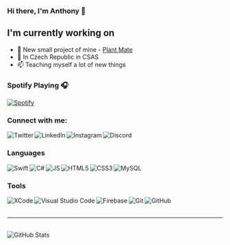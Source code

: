 ### Hi there, I'm Anthony 👋

## I'm currently working on
- 🌱 New small project of mine - [Plant Mate][pmgithub]
- 👀 In Czech Republic in CSAS
- 📫 Teaching myself a lot of new things

### Spotify Playing 🎧
[![Spotify](https://novatorem-tonnycs.vercel.app//api/spotify)](https://open.spotify.com/user/tonny774)

### Connect with me:
[<img align="left" alt="Twitter" src="https://img.shields.io/badge/Twitter-1DA1F2?style=for-the-badge&logo=twitter&logoColor=white" />][twitter]
[<img align="left" alt="LinkedIn" src="https://img.shields.io/badge/LinkedIn-0077B5?style=for-the-badge&logo=linkedin&logoColor=white" />][linkedin]
[<img align="left" alt="Instagram" src="https://img.shields.io/badge/Instagram-E4405F?style=for-the-badge&logo=instagram&logoColor=white" />][instagram]
[<img align="left" alt="Discord" src="https://img.shields.io/badge/Discord-7289DA?style=for-the-badge&logo=discord&logoColor=white" />][discord]

<br />

### Languages
[<img align="left" alt="Swift" src="https://img.shields.io/badge/Swift-FA7343?style=for-the-badge&logo=swift&logoColor=white">][youtubeplaylist]
[<img align="left" alt="C#" src="https://img.shields.io/badge/C%23-239120?style=for-the-badge&logo=c-sharp&logoColor=white">][youtubeplaylist]
[<img align="left" alt="JS" src="https://img.shields.io/badge/JavaScript-323330?style=for-the-badge&logo=javascript&logoColor=F7DF1E">][youtubeplaylist]
[<img align="left" alt="HTML5" src="https://img.shields.io/badge/HTML5-E34F26?style=for-the-badge&logo=html5&logoColor=white">][youtubeplaylist]
[<img align="left" alt="CSS3" src="https://img.shields.io/badge/CSS-239120?&style=for-the-badge&logo=css3&logoColor=white">][youtubeplaylist]
[<img align="left" alt="MySQL" src="https://img.shields.io/badge/MySQL-00000F?style=for-the-badge&logo=mysql&logoColor=white">][youtubeplaylist]

<br />

### Tools
[<img align="left" alt="XCode" src="https://img.shields.io/badge/Xcode-007ACC?style=for-the-badge&logo=Xcode&logoColor=white">][youtubeplaylist]
[<img align="left" alt="Visual Studio Code" src="https://img.shields.io/badge/Visual_Studio_Code-0078D4?style=for-the-badge&logo=visual%20studio%20code&logoColor=white">][youtubeplaylist]
[<img align="left" alt="Firebase" src="https://img.shields.io/badge/firebase-ffca28?style=for-the-badge&logo=firebase&logoColor=white">][youtubeplaylist]
[<img align="left" alt="Git" src="https://img.shields.io/badge/Git-F05032?style=for-the-badge&logo=git&logoColor=white">][youtubeplaylist]
[<img align="left" alt="GitHub" src="https://img.shields.io/badge/GitHub-100000?style=for-the-badge&logo=github&logoColor=white">][youtubeplaylist]

<br />
<br />

---

<br />

<img align="left" alt="GitHub Stats" src="https://github-readme-stats-tonnycs.vercel.app/api?username=TonnyCS&show_icons=true&hide_border=true&hide=stars,contribs,issues)">

[pmgithub]: https://github.com/TonnyCS/PlantMate
[twitter]: https://twitter.com/Tonny\_nm
[linkedin]: https://www.linkedin.com/in/anton%C3%ADn-%C5%A1imek-9a038a1b4/
[instagram]: https://www.instagram.com/tonny_simek/
[discord]: https://discordapp.com/users/410887441323655168/
[youtubeplaylist]: https://www.youtube.com/playlist?list=PLCkQYSNGTIVJ9UKWzF-GYIjYYCim90gAa
